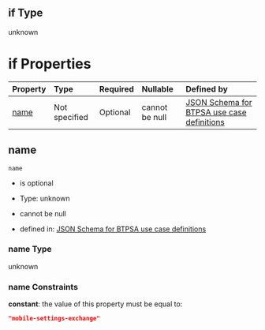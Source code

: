 ## if Type

unknown

# if Properties

| Property      | Type          | Required | Nullable       | Defined by                                                                                                                                                                                                        |
| :------------ | :------------ | :------- | :------------- | :---------------------------------------------------------------------------------------------------------------------------------------------------------------------------------------------------------------- |
| [name](#name) | Not specified | Optional | cannot be null | [JSON Schema for BTPSA use case definitions](btpsa-usecase-properties-services-items-allof-1-then-allof-77-if-properties-name.md "undefined#/properties/services/items/allOf/1/then/allOf/77/if/properties/name") |

## name



`name`

*   is optional

*   Type: unknown

*   cannot be null

*   defined in: [JSON Schema for BTPSA use case definitions](btpsa-usecase-properties-services-items-allof-1-then-allof-77-if-properties-name.md "undefined#/properties/services/items/allOf/1/then/allOf/77/if/properties/name")

### name Type

unknown

### name Constraints

**constant**: the value of this property must be equal to:

```json
"mobile-settings-exchange"
```
